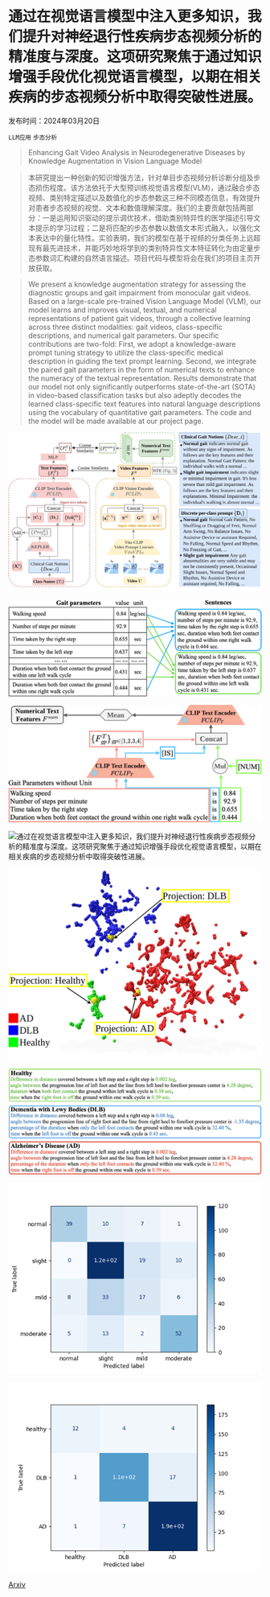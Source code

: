 # 通过在视觉语言模型中注入更多知识，我们提升对神经退行性疾病步态视频分析的精准度与深度。这项研究聚焦于通过知识增强手段优化视觉语言模型，以期在相关疾病的步态视频分析中取得突破性进展。

发布时间：2024年03月20日

`LLM应用` `步态分析`

> Enhancing Gait Video Analysis in Neurodegenerative Diseases by Knowledge Augmentation in Vision Language Model

> 本研究提出一种创新的知识增强方法，针对单目步态视频分析诊断分组及步态损伤程度。该方法依托于大型预训练视觉语言模型(VLM)，通过融合步态视频、类别特定描述以及数值化的步态参数这三种不同模态信息，有效提升对患者步态视频的视觉、文本和数值理解深度。我们的主要贡献包括两部分：一是运用知识驱动的提示调优技术，借助类别特异性的医学描述引导文本提示的学习过程；二是将匹配的步态参数以数值文本形式融入，以强化文本表达中的量化特性。实验表明，我们的模型在基于视频的分类任务上远超现有最先进技术，并能巧妙地将学到的类别特异性文本特征转化为由定量步态参数词汇构建的自然语言描述。项目代码与模型将会在我们的项目主页开放获取。

> We present a knowledge augmentation strategy for assessing the diagnostic groups and gait impairment from monocular gait videos. Based on a large-scale pre-trained Vision Language Model (VLM), our model learns and improves visual, textual, and numerical representations of patient gait videos, through a collective learning across three distinct modalities: gait videos, class-specific descriptions, and numerical gait parameters. Our specific contributions are two-fold: First, we adopt a knowledge-aware prompt tuning strategy to utilize the class-specific medical description in guiding the text prompt learning. Second, we integrate the paired gait parameters in the form of numerical texts to enhance the numeracy of the textual representation. Results demonstrate that our model not only significantly outperforms state-of-the-art (SOTA) in video-based classification tasks but also adeptly decodes the learned class-specific text features into natural language descriptions using the vocabulary of quantitative gait parameters. The code and the model will be made available at our project page.

![通过在视觉语言模型中注入更多知识，我们提升对神经退行性疾病步态视频分析的精准度与深度。这项研究聚焦于通过知识增强手段优化视觉语言模型，以期在相关疾病的步态视频分析中取得突破性进展。](../../../paper_images/2403.13756/Vtt_model.png)

![通过在视觉语言模型中注入更多知识，我们提升对神经退行性疾病步态视频分析的精准度与深度。这项研究聚焦于通过知识增强手段优化视觉语言模型，以期在相关疾病的步态视频分析中取得突破性进展。](../../../paper_images/2403.13756/number_sentences.png)

![通过在视觉语言模型中注入更多知识，我们提升对神经退行性疾病步态视频分析的精准度与深度。这项研究聚焦于通过知识增强手段优化视觉语言模型，以期在相关疾病的步态视频分析中取得突破性进展。](../../../paper_images/2403.13756/numerical_text_encoding.png)

![通过在视觉语言模型中注入更多知识，我们提升对神经退行性疾病步态视频分析的精准度与深度。这项研究聚焦于通过知识增强手段优化视觉语言模型，以期在相关疾病的步态视频分析中取得突破性进展。](../../../paper_images/2403.13756/diag_original2.png)

![通过在视觉语言模型中注入更多知识，我们提升对神经退行性疾病步态视频分析的精准度与深度。这项研究聚焦于通过知识增强手段优化视觉语言模型，以期在相关疾病的步态视频分析中取得突破性进展。](../../../paper_images/2403.13756/diag_projected2.png)

![通过在视觉语言模型中注入更多知识，我们提升对神经退行性疾病步态视频分析的精准度与深度。这项研究聚焦于通过知识增强手段优化视觉语言模型，以期在相关疾病的步态视频分析中取得突破性进展。](../../../paper_images/2403.13756/DG_desc.jpeg)

![通过在视觉语言模型中注入更多知识，我们提升对神经退行性疾病步态视频分析的精准度与深度。这项研究聚焦于通过知识增强手段优化视觉语言模型，以期在相关疾病的步态视频分析中取得突破性进展。](../../../paper_images/2403.13756/UPDRS_0221_wSM_local_confusion_matrix.png)

![通过在视觉语言模型中注入更多知识，我们提升对神经退行性疾病步态视频分析的精准度与深度。这项研究聚焦于通过知识增强手段优化视觉语言模型，以期在相关疾病的步态视频分析中取得突破性进展。](../../../paper_images/2403.13756/DIAG_0221_wSM_server_confusion_matrix.png)

[Arxiv](https://arxiv.org/abs/2403.13756)